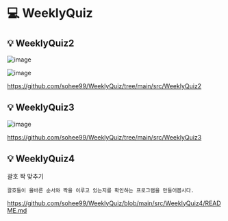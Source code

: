 
# 💻 WeeklyQuiz

## 💡 WeeklyQuiz2

![image](https://github.com/sohee99/WeeklyQuiz/assets/155497383/5b8fb7e3-4b16-4044-b5fa-a4698bb6dcc6)


![image](https://github.com/sohee99/WeeklyQuiz/assets/155497383/db9eb74d-4a0b-4071-8a82-45183393b7fb)


<https://github.com/sohee99/WeeklyQuiz/tree/main/src/WeeklyQuiz2>


## 💡 WeeklyQuiz3

![image](https://github.com/sohee99/WeeklyQuiz/assets/155497383/48dbd127-5e16-4643-89f2-89def54ee3cc)

<https://github.com/sohee99/WeeklyQuiz/tree/main/src/WeeklyQuiz3>


## 💡 WeeklyQuiz4

괄호 짝 맞추기
```
괄호들이 올바른 순서와 짝을 이루고 있는지를 확인하는 프로그램을 만들어봅시다.
```
<https://github.com/sohee99/WeeklyQuiz/blob/main/src/WeeklyQuiz4/README.md>
